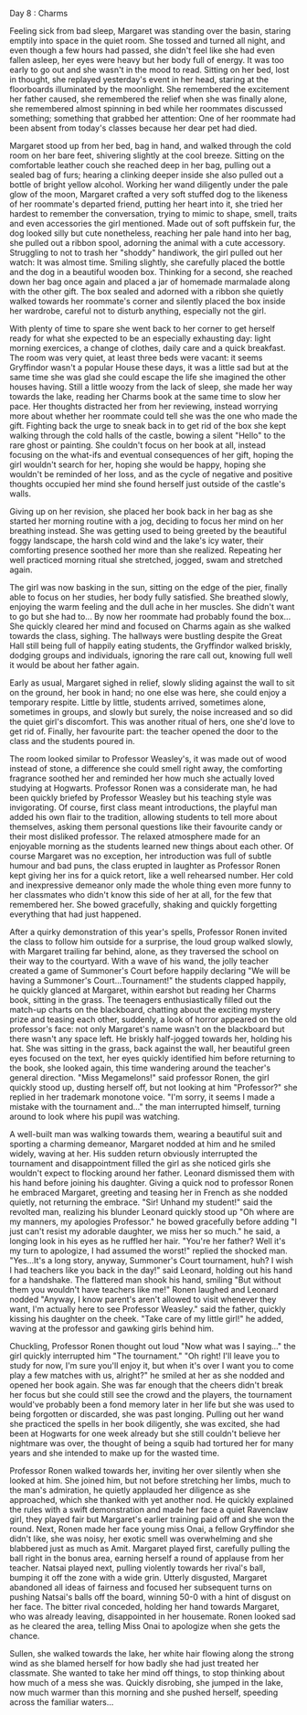Day 8 : Charms

Feeling sick from bad sleep, Margaret was standing over the basin, staring emptily into space in the quiet room. She tossed and turned all night, and even though a few hours had passed, she didn't feel like she had even fallen asleep, her eyes were heavy but her body full of energy.
It was too early to go out and she wasn't in the mood to read. Sitting on her bed, lost in thought, she replayed yesterday's event in her head, staring at the floorboards illuminated by the moonlight. She remembered the excitement her father caused, she remembered the relief when she was finally alone, she remembered almost spinning in bed while her roommates discussed something; something that grabbed her attention: One of her roommate had been absent from today's classes because her dear pet had died.

Margaret stood up from her bed, bag in hand, and walked through the cold room on her bare feet, shivering slightly at the cool breeze. Sitting on the comfortable leather couch she reached deep in her bag, pulling out a sealed bag of furs; hearing a clinking deeper inside she also pulled out a bottle of bright yellow alcohol.
Working her wand diligently under the pale glow of the moon, Margaret crafted a very soft stuffed dog to the likeness of her roommate's departed friend, putting her heart into it, she tried her hardest to remember the conversation, trying to mimic to shape, smell, traits and even accessories the girl mentioned.
Made out of soft puffskein fur, the dog looked silly but cute nonetheless, reaching her pale hand into her bag, she pulled out a ribbon spool, adorning the animal with a cute accessory.
Struggling to not to trash her "shoddy" handiwork, the girl pulled out her watch: It was almost time. Smiling slightly, she carefully placed the bottle and the dog in a beautiful wooden box. Thinking for a second, she reached down her bag once again and placed a jar of homemade marmalade along with the other gift. The box sealed and adorned with a ribbon she quietly walked towards her roommate's corner and silently placed the box inside her wardrobe, careful not to disturb anything, especially not the girl.

With plenty of time to spare she went back to her corner to get herself ready for what she expected to be an especially exhausting day: light morning exercices, a change of clothes, daily care and a quick breakfast.
The room was very quiet, at least three beds were vacant: it seems Gryffindor wasn't a popular House these days, it was a little sad but at the same time she was glad she could escape the life she imagined the other houses having.
Still a little woozy from the lack of sleep, she made her way towards the lake, reading her Charms book at the same time to slow her pace.
Her thoughts distracted her from her reviewing, instead worrying more about whether her roommate could tell she was the one who made the gift.
Fighting back the urge to sneak back in to get rid of the box she kept walking through the cold halls of the castle, bowing a silent "Hello" to the rare ghost or painting.
She couldn't focus on her book at all, instead focusing on the what-ifs and eventual consequences of her gift, hoping the girl wouldn't search for her, hoping she would be happy, hoping she wouldn't be reminded of her loss, and as the cycle of negative and positive thoughts occupied her mind she found herself just outside of the castle's walls.

Giving up on her revision, she placed her book back in her bag as she started her morning routine with a jog, deciding to focus her mind on her breathing instead.
She was getting used to being greeted by the beautiful foggy landscape, the harsh cold wind and the lake's icy water, their comforting presence soothed her more than she realized. Repeating her well practiced morning ritual she stretched, jogged, swam and stretched again.

The girl was now basking in the sun, sitting on the edge of the pier, finally able to focus on her studies, her body fully satisfied. She breathed slowly, enjoying the warm feeling and the dull ache in her muscles. She didn't want to go but she had to... By now her roommate had probably found the box... She quickly cleared her mind and focused on Charms again as she walked towards the class, sighing.
The hallways were bustling despite the Great Hall still being full of happily eating students, the Gryffindor walked briskly, dodging groups and individuals, ignoring the rare call out, knowing full well it would be about her father again.

Early as usual, Margaret sighed in relief, slowly sliding against the wall to sit on the ground, her book in hand; no one else was here, she could enjoy a temporary respite.
Little by little, students arrived, sometimes alone, sometimes in groups, and slowly but surely, the noise increased and so did the quiet girl's discomfort.
This was another ritual of hers, one she'd love to get rid of. Finally, her favourite part: the teacher opened the door to the class and the students poured in.

The room looked similar to Professor Weasley's, it was made out of wood instead of stone, a difference she could smell right away, the comforting fragrance soothed her and reminded her how much she actually loved studying at Hogwarts.
Professor Ronen was a considerate man, he had been quickly briefed by Professor Weasley but his teaching style was invigorating. Of course, first class meant introductions, the playful man added his own flair to the tradition, allowing students to tell more about themselves, asking them personal questions like their favourite candy or their most disliked professor. The relaxed atmosphere made for an enjoyable morning as the students learned new things about each other.
Of course Margaret was no exception, her introduction was full of subtle humour and bad puns, the class erupted in laughter as Professor Ronen kept giving her ins for a quick retort, like a well rehearsed number. Her cold and inexpressive demeanor only made the whole thing even more funny to her classmates who didn't know this side of her at all, for the few that remembered her. She bowed gracefully, shaking and quickly forgetting everything that had just happened.

After a quirky demonstration of this year's spells, Professor Ronen invited the class to follow him outside for a surprise, the loud group walked slowly, with Margaret trailing far behind, alone, as they traversed the school on their way to the courtyard.
With a wave of his wand, the jolly teacher created a game of Summoner's Court before happily declaring "We will be having a Summoner's Court...Tournament!" the students clapped happily, he quickly glanced at Margaret, within earshot but reading her Charms book, sitting in the grass.
The teenagers enthusiastically filled out the match-up charts on the blackboard, chatting about the exciting mystery prize and teasing each other, suddenly, a look of horror appeared on the old professor's face: not only Margaret's name wasn't on the blackboard but there wasn't any space left.
He briskly half-jogged towards her, holding his hat. She was sitting in the grass, back against the wall, her beautiful green eyes focused on the text, her eyes quickly identified him before returning to the book, she looked again, this time wandering around the teacher's general direction.
"Miss Megamelons!" said professor Ronen, the girl quickly stood up, dusting herself off, but not looking at him "Professor?" she replied in her trademark monotone voice. "I'm sorry, it seems I made a mistake with the tournament and..." the man interrupted himself, turning around to look where his pupil was watching.

A well-built man was walking towards them, wearing a beautiful suit and sporting a charming demeanor, Margaret nodded at him and he smiled widely, waving at her. His sudden return obviously interrupted the tournament and disappointment filled the girl as she noticed girls she wouldn't expect to flocking around her father.
Leonard dismissed them with his hand before joining his daughter. Giving a quick nod to professor Ronen he embraced Margaret, greeting and teasing her in French as she nodded quietly, not returning the embrace.
"Sir! Unhand my student!" said the revolted man, realizing his blunder Leonard quickly stood up "Oh where are my manners, my apologies Professor." he bowed gracefully before adding "I just can't resist my adorable daughter, we miss her so much." he said, a longing look in his eyes as he ruffled her hair.
"You're her father? Well it's my turn to apologize, I had assumed the worst!" replied the shocked man. "Yes...It's a long story, anyway, Summoner's Court tournament, huh? I wish I had teachers like you back in the day!" said Leonard, holding out his hand for a handshake.
The flattered man shook his hand, smiling "But without them you wouldn't have teachers like me!" Ronen laughed and Leonard nodded "Anyway, I know parent's aren't allowed to visit whenever they want, I'm actually here to see Professor Weasley." said the father, quickly kissing his daughter on the cheek. "Take care of my little girl!" he added, waving at the professor and gawking girls behind him.

Chuckling, Professor Ronen thought out loud "Now what was I saying..." the girl quickly interrupted him "The tournament."
"Oh right! I'll leave you to study for now, I'm sure you'll enjoy it, but when it's over I want you to come play a few matches with us, alright?" he smiled at her as she nodded and opened her book again.
She was far enough that the cheers didn't break her focus but she could still see the crowd and the players, the tournament would've probably been a fond memory later in her life but she was used to being forgotten or discarded, she was past longing. Pulling out her wand she practiced the spells in her book diligently, she was excited, she had been at Hogwarts for one week already but she still couldn't believe her nightmare was over, the thought of being a squib had tortured her for many years and she intended to make up for the wasted time.

Professor Ronen walked towards her, inviting her over silently when she looked at him. She joined him, but not before stretching her limbs, much to the man's admiration, he quietly applauded her diligence as she approached, which she thanked with yet another nod.
He quickly explained the rules with a swift demonstration and made her face a quiet Ravenclaw girl, they played fair but Margaret's earlier training paid off and she won the round. Next, Ronen made her face young miss Onai, a fellow Gryffindor she didn't like, she was noisy, her exotic smell was overwhelming and she blabbered just as much as Amit.
Margaret played first, carefully pulling the ball right in the bonus area, earning herself a round of applause from her teacher.
Natsai played next, pulling violently towards her rival's ball, bumping it off the zone with a wide grin.
Utterly disgusted, Margaret abandoned all ideas of fairness and focused her subsequent turns on pushing Natsai's balls off the board, winning 50-0 with a hint of disgust on her face.
The bitter rival conceded, holding her hand towards Margaret, who was already leaving, disappointed in her housemate. Ronen looked sad as he cleared the area, telling Miss Onai to apologize when she gets the chance.

Sullen, she walked towards the lake, her white hair flowing along the strong wind as she blamed herself for how badly she had just treated her classmate. She wanted to take her mind off things, to stop thinking about how much of a mess she was. Quickly disrobing, she jumped in the lake, now much warmer than this morning and she pushed herself, speeding across the familiar waters...